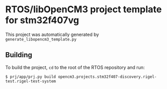 # RTOS/libOpenCM3 project template for stm32f407vg

This project was automatically generated by `generate_libopencm3_template.py`

## Building

To build the project, `cd` to the root of the RTOS repository and run:

    $ prj/app/prj.py build opencm3.projects.stm32f407-discovery.rigel-test.rigel-test-system